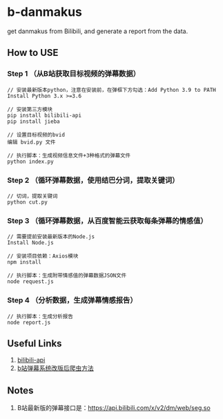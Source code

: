 # b-danmakus
get danmakus from Bilibili, and generate a report from the data.

## How to USE

### Step 1 （从B站获取目标视频的弹幕数据）
```
// 安装最新版本python，注意在安装前，在弹框下方勾选：Add Python 3.9 to PATH
Install Python 3.x >=3.6 

// 安装第三方模块
pip install bilibili-api
pip install jieba

// 设置目标视频的bvid
编辑 bvid.py 文件

// 执行脚本：生成视频信息文件+3种格式的弹幕文件
python index.py
```

### Step 2 （循环弹幕数据，使用结巴分词，提取关键词）
```
// 切词，提取关键词
python cut.py
```

### Step 3 （循环弹幕数据，从百度智能云获取每条弹幕的情感值）
```
// 需要提前安装最新版本的Node.js
Install Node.js

// 安装项目依赖：Axios模块
npm install 

// 执行脚本：生成附带情感值的弹幕数据JSON文件
node request.js
```

### Step 4 （分析数据，生成弹幕情感报告）
```
// 执行脚本：生成分析报告
node report.js
```

## Useful Links
1. [bilibili-api](https://github.com/Passkou/bilibili-api)
2. [b站弹幕系统改版后爬虫方法](https://www.bilibili.com/read/cv9762979/)

## Notes
1. B站最新版的弹幕接口是：https://api.bilibili.com/x/v2/dm/web/seg.so

